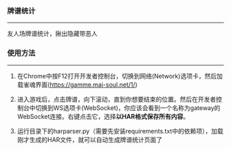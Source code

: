 ### 牌谱统计
***
友人场牌谱统计，揪出隐藏带恶人

### 使用方法
***
1. 在Chrome中按F12打开开发者控制台，切换到网络(Network)选项卡，然后加载雀魂界面(<https://gamme.maj-soul.net/1/>)

2. 进入游戏后，点击牌谱，向下滚动，直到你想要结束的位置。然后在开发者控制台中切换到WS选项卡(WebSocket)，你应该会看到一个名称为gateway的WebSocket连接。右键点击它，选择**以HAR格式保存所有内容**。

3. 运行目录下的harparser.py（需要先安装requirements.txt中的依赖项），加载刚才生成的HAR文件，就可以自动生成牌谱统计页面了
